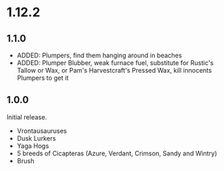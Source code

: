 # 1.12.2

## 1.1.0

* ADDED: Plumpers, find them hanging around in beaches
* ADDED: Plumper Blubber, weak furnace fuel, substitute for Rustic's Tallow or Wax, or Pam's Harvestcraft's Pressed Wax, kill innocents Plumpers to get it

## 1.0.0

Initial release.

* Vrontausauruses
* Dusk Lurkers
* Yaga Hogs
* 5 breeds of Cicapteras (Azure, Verdant, Crimson, Sandy and Wintry)
* Brush